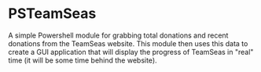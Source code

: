 # PSTeamSeas
A simple Powershell module for grabbing total donations and recent donations from the TeamSeas website. This module then uses this data to create a GUI application that will display the progress of TeamSeas in "real" time (it will be some time behind the website).
